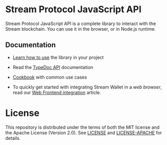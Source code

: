 # Stream Protocol JavaScript API

Stream Protocol JavaScript API is a complete library to interact with the Stream blockchain. You can use it in the browser, or in Node.js runtime.

## Documentation

- [Learn how to use](https://docs.streamprotocol.app/tools/stream-wallet-api-js/quick-reference) the library in your project

- Read the [TypeDoc API](https://stream-protocol.github.io/stream-wallet-api-js//) documentation

- [Cookbook](https://github.com/stream-protocol/stream-wallet-api-js/blob/master/examples/cookbook/README.md) with common use cases

- To quickly get started with integrating Stream Wallet in a _web browser_, read our [Web Frontend integration](https://docs.streamprotocol.app/develop/integrate/frontend) article.

# License

This repository is distributed under the terms of both the MIT license and the Apache License (Version 2.0).
See [LICENSE](https://github.com/stream-protocol/stream-wallet-api-js/blob/master/LICENSE) and [LICENSE-APACHE](https://github.com/stream-protocol/stream-wallet-api-js/blob/master/LICENSE-APACHE) for details.